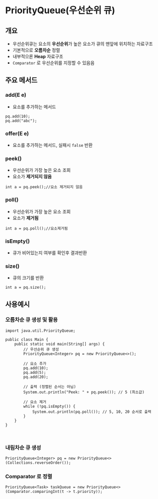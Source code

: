 # PriorityQueue(우선순위 큐)

## 개요
- 우선순위큐는 요소의 **우선순위**가 높은 요소가 큐의 맨앞에 위치하는 자료구조
- 기본적으로 **오름차순** 정렬
- 내부적으론 **Heap** 자료구조
- `Comparator` 로 우선순위를 지정할 수 있음음

## 주요 메서드

### add(E e)
- 요소를 추가하는 메서드
```
pq.add(10);
pq.add("abc");
```
### offer(E e)
- 요소를 추가하는 메서드, 실패시 `false` 반환

### peek()
- 우선순위가 가장 높은 요소 조회
- 요소가 **제거되지 않음**

```
int a = pq.peek();//요소 제거되지 않음
```

### poll()
- 우선순위가 가장 높은 요소 조회
- 요소가 **제거됨**
```
int a = pq.poll();//요소제거됨
```

### isEmpty()
- 큐가 비어있는지 여부를 확인후 결과반환

### size()
- 큐의 크기를 반환
```
int a = pq.size();
```







## 사용예시

### 오름차순 큐 생성 및 활용

```
import java.util.PriorityQueue;

public class Main {
    public static void main(String[] args) {
        // 우선순위 큐 생성
        PriorityQueue<Integer> pq = new PriorityQueue<>();

        // 요소 추가
        pq.add(10);
        pq.add(5);
        pq.add(20);

        // 출력 (정렬된 순서는 아님)
        System.out.println("Peek: " + pq.peek()); // 5 (최소값)

        // 요소 제거
        while (!pq.isEmpty()) {
            System.out.println(pq.poll()); // 5, 10, 20 순서로 출력
        }
    }
}



```

### 내림차순 큐 생성

```
PriorityQueue<Integer> pq = new PriorityQueue<>(Collections.reverseOrder());

```

### Comparator 로 정렬

```
PriorityQueue<Task> taskQueue = new PriorityQueue<>(Comparator.comparingInt(t -> t.priority));

```